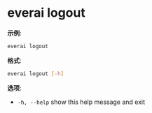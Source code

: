 # everai logout
**示例**:  
```bash
everai logout
```

**格式**:
```bash  
everai logout [-h]
```

**选项**:  
* `-h, --help`  show this help message and exit
